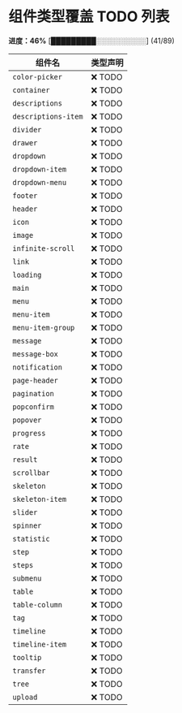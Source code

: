 # 组件类型覆盖 TODO 列表

**进度：46%**  [█████████░░░░░░░░░░] (41/89)

| 组件名 | 类型声明 |
| ------ | -------- |
| `color-picker` | ❌ TODO |
| `container` | ❌ TODO |
| `descriptions` | ❌ TODO |
| `descriptions-item` | ❌ TODO |
| `divider` | ❌ TODO |
| `drawer` | ❌ TODO |
| `dropdown` | ❌ TODO |
| `dropdown-item` | ❌ TODO |
| `dropdown-menu` | ❌ TODO |
| `footer` | ❌ TODO |
| `header` | ❌ TODO |
| `icon` | ❌ TODO |
| `image` | ❌ TODO |
| `infinite-scroll` | ❌ TODO |
| `link` | ❌ TODO |
| `loading` | ❌ TODO |
| `main` | ❌ TODO |
| `menu` | ❌ TODO |
| `menu-item` | ❌ TODO |
| `menu-item-group` | ❌ TODO |
| `message` | ❌ TODO |
| `message-box` | ❌ TODO |
| `notification` | ❌ TODO |
| `page-header` | ❌ TODO |
| `pagination` | ❌ TODO |
| `popconfirm` | ❌ TODO |
| `popover` | ❌ TODO |
| `progress` | ❌ TODO |
| `rate` | ❌ TODO |
| `result` | ❌ TODO |
| `scrollbar` | ❌ TODO |
| `skeleton` | ❌ TODO |
| `skeleton-item` | ❌ TODO |
| `slider` | ❌ TODO |
| `spinner` | ❌ TODO |
| `statistic` | ❌ TODO |
| `step` | ❌ TODO |
| `steps` | ❌ TODO |
| `submenu` | ❌ TODO |
| `table` | ❌ TODO |
| `table-column` | ❌ TODO |
| `tag` | ❌ TODO |
| `timeline` | ❌ TODO |
| `timeline-item` | ❌ TODO |
| `tooltip` | ❌ TODO |
| `transfer` | ❌ TODO |
| `tree` | ❌ TODO |
| `upload` | ❌ TODO |
